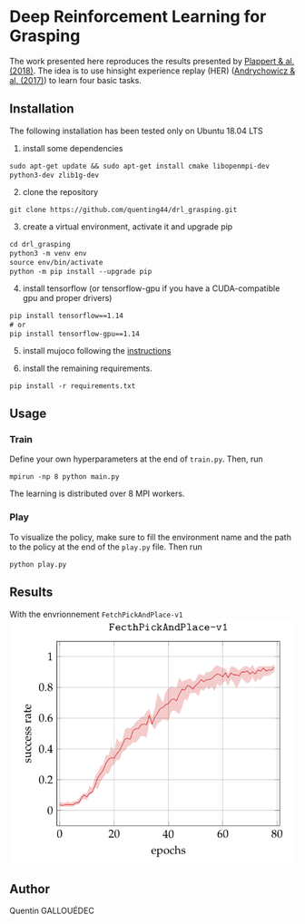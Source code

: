# Deep Reinforcement Learning for Grasping

The work presented here reproduces the results presented by [Plappert & al. (2018)](https://arxiv.org/abs/1802.09464). The idea is to use hinsight experience replay (HER) ([Andrychowicz & al. (2017)](http://papers.nips.cc/paper/7090-hindsight-experience-replay)) to learn four basic tasks.

## Installation

The following installation has been tested only on Ubuntu 18.04 LTS

1. install some dependencies

```shell
sudo apt-get update && sudo apt-get install cmake libopenmpi-dev python3-dev zlib1g-dev
```

2. clone the repository

```shell
git clone https://github.com/quenting44/drl_grasping.git
```

3. create a virtual environment, activate it and upgrade pip

```shell
cd drl_grasping
python3 -m venv env
source env/bin/activate
python -m pip install --upgrade pip
```

4. install tensorflow (or tensorflow-gpu if you have a CUDA-compatible gpu and proper drivers)

```shell
pip install tensorflow==1.14
# or
pip install tensorflow-gpu==1.14
```

5. install mujoco following the [instructions](https://github.com/openai/mujoco-py#install-mujoco)

6. install the remaining requirements.

```shell
pip install -r requirements.txt
```

## Usage

### Train

Define your own hyperparameters at the end of `train.py`. Then, run

```shell
mpirun -np 8 python main.py
```

The learning is distributed over 8 MPI workers.

### Play

To visualize the policy, make sure to fill the environment name and the path to the policy at the end of the `play.py` file. Then run

```shell
python play.py
```

## Results

With the envrionnement `FetchPickAndPlace-v1`
![learning curve](docs/pickandplace.png)

## Author

Quentin GALLOUÉDEC
